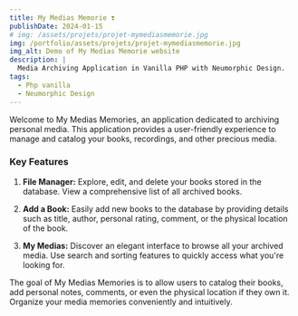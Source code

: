 ```yaml
---
title: My Medias Memorie ❣
publishDate: 2024-01-15
# img: /assets/projets/projet-mymediasmemorie.jpg
img: /portfolio/assets/projets/projet-mymediasmemorie.jpg
img_alt: Demo of My Medias Memorie website
description: |
  Media Archiving Application in Vanilla PHP with Neumorphic Design.
tags:
  - Php vanilla
  - Neumorphic Design
---
```


Welcome to My Medias Memories, an application dedicated to archiving personal media. This application provides a user-friendly experience to manage and catalog your books, recordings, and other precious media.

### Key Features

1. **File Manager:** Explore, edit, and delete your books stored in the database. View a comprehensive list of all archived books.

2. **Add a Book:** Easily add new books to the database by providing details such as title, author, personal rating, comment, or the physical location of the book.

3. **My Medias:** Discover an elegant interface to browse all your archived media. Use search and sorting features to quickly access what you're looking for.

The goal of My Medias Memories is to allow users to catalog their books, add personal notes, comments, or even the physical location if they own it. Organize your media memories conveniently and intuitively.
